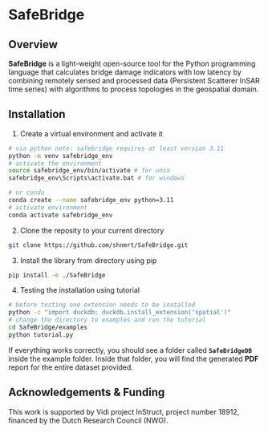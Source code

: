 # SafeBridge

## Overview

**SafeBridge** is a light-weight open-source tool for the Python programming language that calculates bridge damage indicators with low latency by combining remotely sensed and processed data (Persistent Scatterer InSAR time series) with algorithms to process topologies in the geospatial domain. 

## Installation

1. Create a virtual environment and activate it
```bash
# via python note: safebridge requires at least version 3.11
python -m venv safebridge_env
# activate the environment
source safebridge_env/bin/activate # for unix
safebridge_env\Scripts\activate.bat # for windows

# or conda
conda create --name safebridge_env python=3.11
# activate environment
conda activate safebridge_env
```
2. Clone the reposity to your current directory
```bash
git clone https://github.com/shnmrt/SafeBridge.git
```
3. Install the library from directory using pip
```bash
pip install -e ./SafeBridge
```
4. Testing the installation using tutorial
```bash
# before testing one extension needs to be installed 
python -c "import duckdb; duckdb.install_extension('spatial')"
# change the directory to examples and run the tutorial
cd SafeBridge/examples
python tutorial.py
```
If everything works correctly, you should see a folder called **`SafeBridgeDB`** inside the example folder. Inside that folder, you will find the generated **PDF** report for the entire dataset provided.

## Acknowledgements & Funding

This work is supported by Vidi project InStruct, project number 18912, financed by the Dutch Research Council (NWO).
